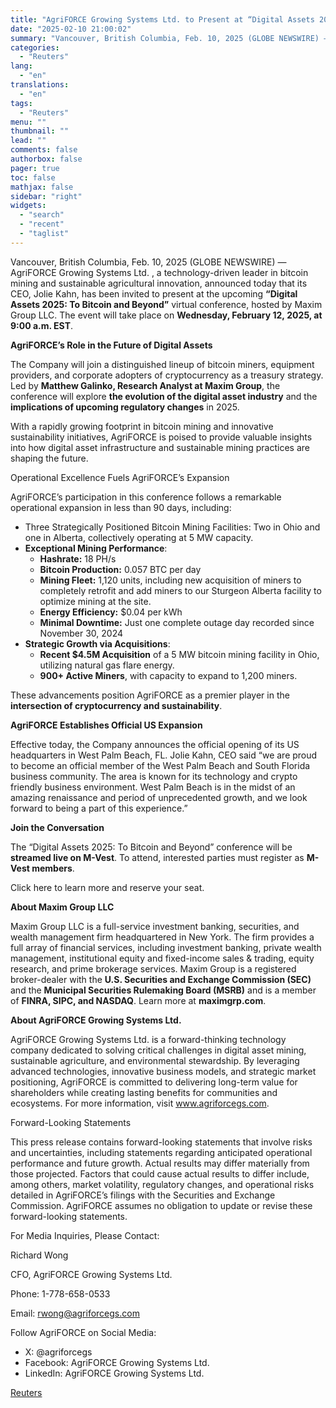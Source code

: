 ```yaml
---
title: "AgriFORCE Growing Systems Ltd. to Present at “Digital Assets 2025: To Bitcoin and Beyond” Virtual Conference Hosted by Maxim Group LLC"
date: "2025-02-10 21:00:02"
summary: "Vancouver, British Columbia, Feb. 10, 2025 (GLOBE NEWSWIRE) — AgriFORCE Growing Systems Ltd. , a technology-driven leader in bitcoin mining and sustainable agricultural innovation, announced today that its CEO, Jolie Kahn, has been invited to present at the upcoming “Digital Assets 2025: To Bitcoin and Beyond” virtual conference, hosted by..."
categories:
  - "Reuters"
lang:
  - "en"
translations:
  - "en"
tags:
  - "Reuters"
menu: ""
thumbnail: ""
lead: ""
comments: false
authorbox: false
pager: true
toc: false
mathjax: false
sidebar: "right"
widgets:
  - "search"
  - "recent"
  - "taglist"
---
```


Vancouver, British Columbia, Feb. 10, 2025 (GLOBE NEWSWIRE) — AgriFORCE Growing Systems Ltd. , a technology-driven leader in bitcoin mining and sustainable agricultural innovation, announced today that its CEO, Jolie Kahn, has been invited to present at the upcoming **“Digital Assets 2025: To Bitcoin and Beyond”** virtual conference, hosted by Maxim Group LLC. The event will take place on **Wednesday, February 12, 2025, at 9:00 a.m. EST**.

**AgriFORCE’s Role in the Future of Digital Assets**

The Company will join a distinguished lineup of bitcoin miners, equipment providers, and corporate adopters of cryptocurrency as a treasury strategy. Led by **Matthew Galinko, Research Analyst at Maxim Group**, the conference will explore **the evolution of the digital asset industry** and the **implications of upcoming regulatory changes** in 2025.

With a rapidly growing footprint in bitcoin mining and innovative sustainability initiatives, AgriFORCE is poised to provide valuable insights into how digital asset infrastructure and sustainable mining practices are shaping the future.

Operational Excellence Fuels AgriFORCE’s Expansion

AgriFORCE’s participation in this conference follows a remarkable operational expansion in less than 90 days, including:

* Three Strategically Positioned Bitcoin Mining Facilities: Two in Ohio and one in Alberta, collectively operating at 5 MW capacity.
* **Exceptional Mining Performance**:
  + **Hashrate:** 18 PH/s
  + **Bitcoin Production:** 0.057 BTC per day
  + **Mining Fleet:** 1,120 units, including new acquisition of miners to completely retrofit and add miners to our Sturgeon Alberta facility to optimize mining at the site.
  + **Energy Efficiency:** $0.04 per kWh
  + **Minimal Downtime:** Just one complete outage day recorded since November 30, 2024
* **Strategic Growth via Acquisitions**:
  + **Recent $4.5M Acquisition** of a 5 MW bitcoin mining facility in Ohio, utilizing natural gas flare energy.
  + **900+ Active Miners**, with capacity to expand to 1,200 miners.

These advancements position AgriFORCE as a premier player in the **intersection of cryptocurrency and sustainability**.

**AgriFORCE Establishes Official US Expansion**

Effective today, the Company announces the official opening of its US headquarters in West Palm Beach, FL. Jolie Kahn, CEO said “we are proud to become an official member of the West Palm Beach and South Florida business community. The area is known for its technology and crypto friendly business environment. West Palm Beach is in the midst of an amazing renaissance and period of unprecedented growth, and we look forward to being a part of this experience.”

**Join the Conversation**

The “Digital Assets 2025: To Bitcoin and Beyond” conference will be **streamed live on M-Vest**. To attend, interested parties must register as **M-Vest members**.

Click here to learn more and reserve your seat.

**About Maxim Group LLC**

Maxim Group LLC is a full-service investment banking, securities, and wealth management firm headquartered in New York. The firm provides a full array of financial services, including investment banking, private wealth management, institutional equity and fixed-income sales & trading, equity research, and prime brokerage services. Maxim Group is a registered broker-dealer with the **U.S. Securities and Exchange Commission (SEC)** and the **Municipal Securities Rulemaking Board (MSRB)** and is a member of **FINRA, SIPC, and NASDAQ**. Learn more at **maximgrp.com**.

**About AgriFORCE Growing Systems Ltd.**

AgriFORCE Growing Systems Ltd. is a forward-thinking technology company dedicated to solving critical challenges in digital asset mining, sustainable agriculture, and environmental stewardship. By leveraging advanced technologies, innovative business models, and strategic market positioning, AgriFORCE is committed to delivering long-term value for shareholders while creating lasting benefits for communities and ecosystems. For more information, visit www.agriforcegs.com.

Forward-Looking Statements

This press release contains forward-looking statements that involve risks and uncertainties, including statements regarding anticipated operational performance and future growth. Actual results may differ materially from those projected. Factors that could cause actual results to differ include, among others, market volatility, regulatory changes, and operational risks detailed in AgriFORCE’s filings with the Securities and Exchange Commission. AgriFORCE assumes no obligation to update or revise these forward-looking statements.

For Media Inquiries, Please Contact:

Richard Wong

CFO, AgriFORCE Growing Systems Ltd.

Phone: 1-778-658-0533

Email: rwong@agriforcegs.com

Follow AgriFORCE on Social Media:

* X: @agriforcegs
* Facebook: AgriFORCE Growing Systems Ltd.
* LinkedIn: AgriFORCE Growing Systems Ltd.

[Reuters](https://www.tradingview.com/news/reuters.com,2025-02-10:newsml_GNX6fqvzX:0-agriforce-growing-systems-ltd-to-present-at-digital-assets-2025-to-bitcoin-and-beyond-virtual-conference-hosted-by-maxim-group-llc/)
